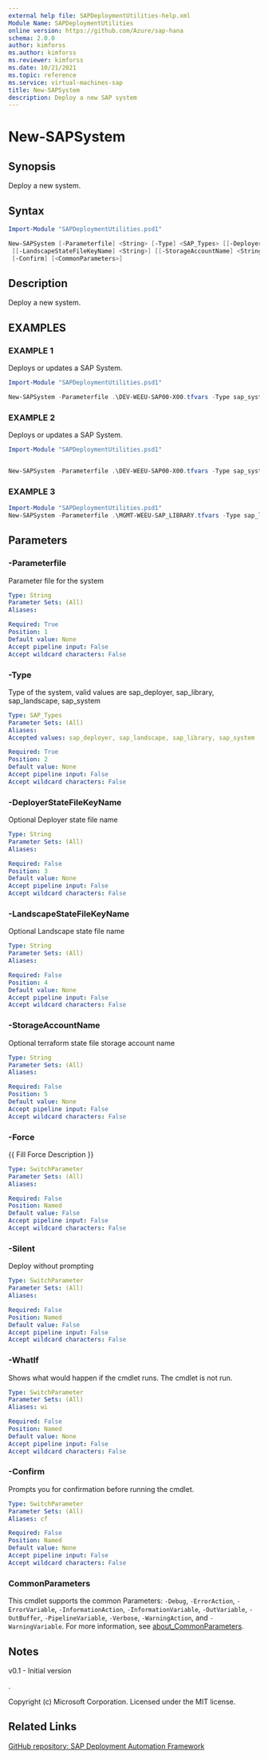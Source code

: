 ```yaml
---
external help file: SAPDeploymentUtilities-help.xml
Module Name: SAPDeploymentUtilities
online version: https://github.com/Azure/sap-hana
schema: 2.0.0
author: kimforss
ms.author: kimforss
ms.reviewer: kimforss
ms.date: 10/21/2021
ms.topic: reference
ms.service: virtual-machines-sap
title: New-SAPSystem
description: Deploy a new SAP system
---
```


# New-SAPSystem

## Synopsis
Deploy a new system.

## Syntax

```powershell
Import-Module "SAPDeploymentUtilities.psd1"

New-SAPSystem [-Parameterfile] <String> [-Type] <SAP_Types> [[-DeployerStateFileKeyName] <String>]
 [[-LandscapeStateFileKeyName] <String>] [[-StorageAccountName] <String>] [-Force] [-Silent] [-WhatIf]
 [-Confirm] [<CommonParameters>]
```

## Description
Deploy a new system.

## EXAMPLES

### EXAMPLE 1

Deploys or updates a SAP System.

```powershell
Import-Module "SAPDeploymentUtilities.psd1"

New-SAPSystem -Parameterfile .\DEV-WEEU-SAP00-X00.tfvars -Type sap_system
```

### EXAMPLE 2

Deploys or updates a SAP System.


```powershell
Import-Module "SAPDeploymentUtilities.psd1"


New-SAPSystem -Parameterfile .\DEV-WEEU-SAP00-X00.tfvars -Type sap_system -DeployerStateFileKeyName MGMT-WEEU-DEP00-INFRASTRUCTURE.terraform.tfstate -LandscapeStateFileKeyName DEV-WEEU-SAP01-INFRASTRUCTURE.terraform.tfstate
```

### EXAMPLE 3
```powershell
Import-Module "SAPDeploymentUtilities.psd1"
New-SAPSystem -Parameterfile .\MGMT-WEEU-SAP_LIBRARY.tfvars -Type sap_library
```

## Parameters

### -Parameterfile
Parameter file for the system

```yaml
Type: String
Parameter Sets: (All)
Aliases:

Required: True
Position: 1
Default value: None
Accept pipeline input: False
Accept wildcard characters: False
```

### -Type
Type of the system, valid values are sap_deployer, sap_library, sap_landscape, sap_system

```yaml
Type: SAP_Types
Parameter Sets: (All)
Aliases:
Accepted values: sap_deployer, sap_landscape, sap_library, sap_system

Required: True
Position: 2
Default value: None
Accept pipeline input: False
Accept wildcard characters: False
```

### -DeployerStateFileKeyName
Optional Deployer state file name

```yaml
Type: String
Parameter Sets: (All)
Aliases:

Required: False
Position: 3
Default value: None
Accept pipeline input: False
Accept wildcard characters: False
```

### -LandscapeStateFileKeyName
Optional Landscape state file name

```yaml
Type: String
Parameter Sets: (All)
Aliases:

Required: False
Position: 4
Default value: None
Accept pipeline input: False
Accept wildcard characters: False
```

### -StorageAccountName
Optional terraform state file storage account name

```yaml
Type: String
Parameter Sets: (All)
Aliases:

Required: False
Position: 5
Default value: None
Accept pipeline input: False
Accept wildcard characters: False
```

### -Force
{{ Fill Force Description }}

```yaml
Type: SwitchParameter
Parameter Sets: (All)
Aliases:

Required: False
Position: Named
Default value: False
Accept pipeline input: False
Accept wildcard characters: False
```

### -Silent
Deploy without prompting

```yaml
Type: SwitchParameter
Parameter Sets: (All)
Aliases:

Required: False
Position: Named
Default value: False
Accept pipeline input: False
Accept wildcard characters: False
```

### -WhatIf
Shows what would happen if the cmdlet runs.
The cmdlet is not run.

```yaml
Type: SwitchParameter
Parameter Sets: (All)
Aliases: wi

Required: False
Position: Named
Default value: None
Accept pipeline input: False
Accept wildcard characters: False
```

### -Confirm
Prompts you for confirmation before running the cmdlet.

```yaml
Type: SwitchParameter
Parameter Sets: (All)
Aliases: cf

Required: False
Position: Named
Default value: None
Accept pipeline input: False
Accept wildcard characters: False
```

### CommonParameters
This cmdlet supports the common Parameters: `-Debug`, `-ErrorAction`, `-ErrorVariable`, `-InformationAction`, `-InformationVariable`, `-OutVariable`, `-OutBuffer`, `-PipelineVariable`, `-Verbose`, `-WarningAction`, and `-WarningVariable`. For more information, see [about_CommonParameters](https://go.microsoft.com/fwlink/?LinkID=113216).

## Notes
v0.1 - Initial version

.



Copyright (c) Microsoft Corporation.
Licensed under the MIT license.

## Related Links

[GitHub repository: SAP Deployment Automation Framework](https://github.com/Azure/sap-hana)
